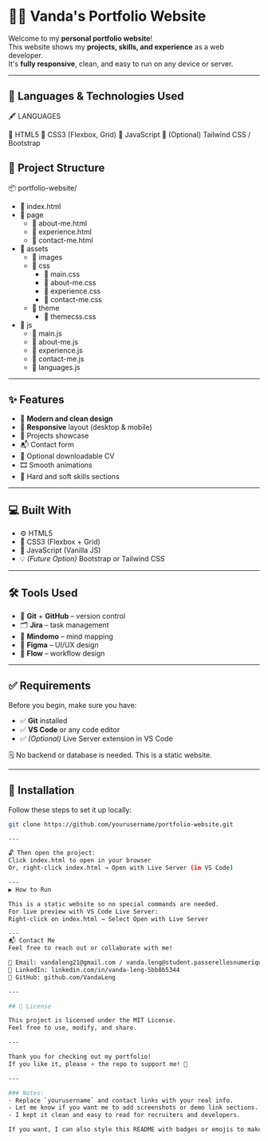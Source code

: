 # 👨‍💼 Vanda's Portfolio Website

Welcome to my **personal portfolio website**!  
This website shows my **projects, skills, and experience** as a web developer.  
It's **fully responsive**, clean, and easy to run on any device or server.

---
## 🧰 Languages & Technologies Used

🖋️ LANGUAGES

🔸 HTML5
🔸 CSS3 (Flexbox, Grid)
🔸 JavaScript 
🔸 (Optional) Tailwind CSS / Bootstrap

## 📁 Project Structure

📦 portfolio-website/
- 📄 index.html  
- 📂 page  
  - 📄 about-me.html  
  - 📄 experience.html  
  - 📄 contact-me.html  
- 📂 assets  
  - 📂 images  
  - 📂 css  
    - 📄 main.css  
    - 📄 about-me.css  
    - 📄 experience.css  
    - 📄 contact-me.css  
  - 📂 theme  
    - 📄 themecss.css  
- 📂 js  
  - 📄 main.js  
  - 📄 about-me.js  
  - 📄 experience.js  
  - 📄 contact-me.js  
  - 📄 languages.js  

---

## ✨ Features

- 🎨 **Modern and clean design**
- 📱 **Responsive** layout (desktop & mobile)
- 💼 Projects showcase
- 📬 Contact form
- 📄 Optional downloadable CV
- 🎞️ Smooth animations
- 🧠 Hard and soft skills sections

---

## 💻 Built With

- ⚙️ HTML5  
- 🎨 CSS3 (Flexbox + Grid)  
- 🧠 JavaScript (Vanilla JS)  
- 💡 *(Future Option)* Bootstrap or Tailwind CSS  

---

## 🛠️ Tools Used

- 🧰 **Git** + **GitHub** – version control  
- 🗂️ **Jira** – task management  
- 🧠 **Mindomo** – mind mapping  
- 🎨 **Figma** – UI/UX design  
- 🔁 **Flow** – workflow design  

---

## ✅ Requirements

Before you begin, make sure you have:

- ✅ **Git** installed  
- ✅ **VS Code** or any code editor  
- ✅ *(Optional)* Live Server extension in VS Code  

🗒️ No backend or database is needed. This is a static website.

---

## 🚀 Installation

Follow these steps to set it up locally:

```bash
git clone https://github.com/yourusername/portfolio-website.git

---

🔓 Then open the project:
Click index.html to open in your browser
Or, right-click index.html → Open with Live Server (in VS Code)

---
▶️ How to Run

This is a static website so no special commands are needed.
For live preview with VS Code Live Server:
Right-click on index.html → Select Open with Live Server

---
📬 Contact Me
Feel free to reach out or collaborate with me!

📧 Email: vandaleng21@gmail.com / vanda.leng@student.passerellesnumeriques.org
💼 LinkedIn: linkedin.com/in/vanda-leng-5bb8b5344
🐙 GitHub: github.com/VandaLeng

---

## 📄 License

This project is licensed under the MIT License.  
Feel free to use, modify, and share.

---

Thank you for checking out my portfolio!  
If you like it, please ⭐ the repo to support me! 🙏

---

### Notes:
- Replace `yourusername` and contact links with your real info.
- Let me know if you want me to add screenshots or demo link sections.
- I kept it clean and easy to read for recruiters and developers.

If you want, I can also style this README with badges or emojis to make it look cooler. Just say the word!
